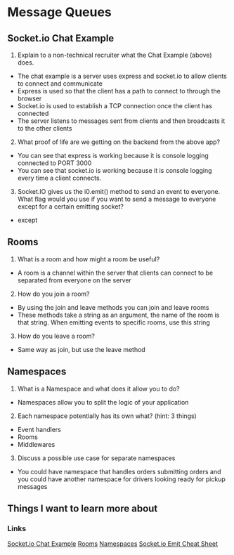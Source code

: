 # Message Queues

## Socket.io Chat Example
1. Explain to a non-technical recruiter what the Chat Example (above) does.
- The chat example is a server uses express and socket.io to allow clients to connect and communicate
- Express is used so that the client has a path to connect to through the browser
- Socket.io is used to establish a TCP connection once the client has connected
- The server listens to messages sent from clients and then broadcasts it to the other clients

2. What proof of life are we getting on the backend from the above app?
- You can see that express is working because it is console logging connected to PORT 3000
- You can see that socket.io is working because it is console logging every time a client connects.

3. Socket.IO gives us the i0.emit() method to send an event to everyone. What flag would you use if you want to send a message to everyone except for a certain emitting socket?
- except

## Rooms
1. What is a room and how might a room be useful?
- A room is a channel within the server that clients can connect to be separated from everyone on the server

2. How do you join a room?
- By using the join and leave methods you can join and leave rooms
- These methods take a string as an argument, the name of the room is that string. When emitting events to specific rooms, use this string

3. How do you leave a room?
- Same way as join, but use the leave method

## Namespaces
1. What is a Namespace and what does it allow you to do?
- Namespaces allow you to split the logic of your application

2. Each namespace potentially has its own what? (hint: 3 things)
- Event handlers
- Rooms
- Middlewares

3. Discuss a possible use case for separate namespaces
- You could have namespace that handles orders submitting orders and you could have another namespace for drivers looking ready for pickup messages

## Things I want to learn more about

### Links
[Socket.io Chat Example](https://socket.io/get-started/chat/)
[Rooms](https://socket.io/docs/v4/rooms)
[Namespaces](https://socket.io/docs/v4/namespaces/)
[Socket.io Emit Cheat Sheet](https://socket.io/docs/v4/emit-cheatsheet/)